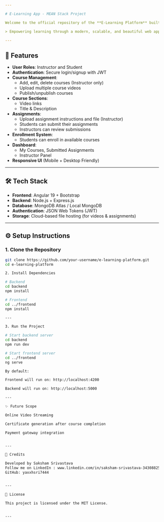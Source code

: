```yaml
---

# E-Learning App - MEAN Stack Project

Welcome to the official repository of the **E-Learning Platform** built with **MongoDB, Express.js, Angular, Node.js**!

> Empowering learning through a modern, scalable, and beautiful web application.

---
```


## 🚀 Features

- **User Roles**: Instructor and Student
- **Authentication**: Secure login/signup with JWT
- **Course Management**:
  - Add, edit, delete courses (Instructor only)
  - Upload multiple course videos
  - Publish/unpublish courses
- **Course Sections**:
  - Video links
  - Title & Description
- **Assignments**:
  - Upload assignment instructions and file (Instructor)
  - Students can submit their assignments
  - Instructors can review submissions
- **Enrollment System**:
  - Students can enroll in available courses
- **Dashboard**:
  - My Courses, Submitted Assignments
  - Instructor Panel
- **Responsive UI** (Mobile + Desktop Friendly)

---

## 🛠️ Tech Stack

- **Frontend**: Angular 19 + Bootstrap
- **Backend**: Node.js + Express.js
- **Database**: MongoDB Atlas / Local MongoDB
- **Authentication**: JSON Web Tokens (JWT)
- **Storage**: Cloud-based file hosting (for videos & assignments)

---

## ⚙️ Setup Instructions

### 1. Clone the Repository

```bash
git clone https://github.com/your-username/e-learning-platform.git
cd e-learning-platform

2. Install Dependencies

# Backend
cd backend
npm install

# Frontend
cd ../frontend
npm install

---

3. Run the Project

# Start backend server
cd backend
npm run dev

# Start frontend server
cd ../frontend
ng serve

By default:

Frontend will run on: http://localhost:4200

Backend will run on: http://localhost:5000

---

✨ Future Scope

Online Video Streaming

Certificate generation after course completion

Payment gateway integration


---

🙏 Credits

Developed by Saksham Srivastava
Follow me on LinkedIn : www.linkedin.com/in/saksham-srivastava-343088255
GitHub: yaxxhsri7444


---

📜 License

This project is licensed under the MIT License.


---


